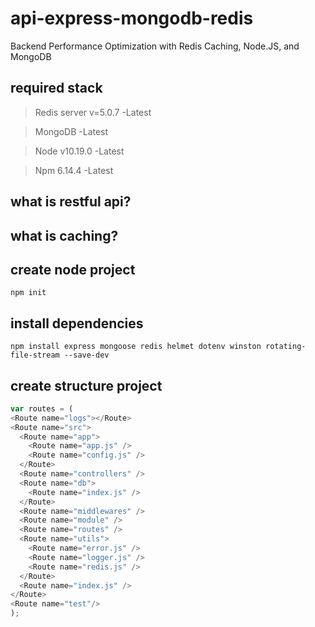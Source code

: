 # api-express-mongodb-redis
Backend Performance Optimization with Redis Caching, Node.JS, and MongoDB

## required stack
> Redis server v=5.0.7    -Latest

> MongoDB                 -Latest

> Node v10.19.0           -Latest

> Npm 6.14.4              -Latest


## what is restful api?

## what is caching?

## create node project
`npm init`

## install dependencies
`npm install express mongoose redis helmet dotenv winston rotating-file-stream --save-dev`

## create structure project
```js
var routes = (
<Route name="logs"></Route>
<Route name="src">
  <Route name="app">
    <Route name="app.js" />
    <Route name="config.js" />
  </Route>
  <Route name="controllers" />
  <Route name="db">
    <Route name="index.js" />
  </Route>
  <Route name="middlewares" />
  <Route name="module" />
  <Route name="routes" />
  <Route name="utils">
    <Route name="error.js" />
    <Route name="logger.js" />
    <Route name="redis.js" />
  </Route>
  <Route name="index.js" />
</Route>
<Route name="test"/>
);
```

## 